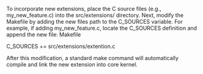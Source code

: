 To incorporate new extensions, place the C source files (e.g., my_new_feature.c) into the src/extensions/ directory. Next, modify the Makefile by adding the new files path to the C_SOURCES variable. For example, if adding my_new_feature.c, locate the C_SOURCES definition and append the new file:
Makefile

C_SOURCES += src/extensions/extention.c

After this modification, a standard make command will automatically compile and link the new extension into core kernel.
